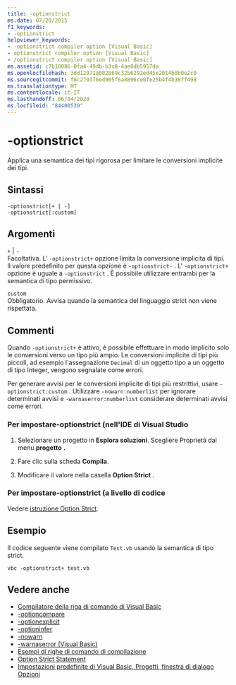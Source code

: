```yaml
---
title: -optionstrict
ms.date: 07/20/2015
f1_keywords:
- -optionstrict
helpviewer_keywords:
- -optionstrict compiler option [Visual Basic]
- optionstrict compiler option [Visual Basic]
- /optionstrict compiler option [Visual Basic]
ms.assetid: c7b10086-0fa4-49db-b3c8-4ae0db5957da
ms.openlocfilehash: 3dd12971a082869c32b6292ed45e2014b8b0e2c0
ms.sourcegitcommit: f8c270376ed905f6a8896ce0fe25b4f4b38ff498
ms.translationtype: MT
ms.contentlocale: it-IT
ms.lasthandoff: 06/04/2020
ms.locfileid: "84400539"
---
```

# <a name="-optionstrict"></a>-optionstrict

Applica una semantica dei tipi rigorosa per limitare le conversioni implicite dei tipi.

## <a name="syntax"></a>Sintassi

```console
-optionstrict[+ | -]
-optionstrict[:custom]
```

## <a name="arguments"></a>Argomenti

`+` &#124; `-`  
Facoltativa. L' `-optionstrict+` opzione limita la conversione implicita di tipi. Il valore predefinito per questa opzione è `-optionstrict-` . L' `-optionstrict+` opzione è uguale a `-optionstrict` . È possibile utilizzare entrambi per la semantica di tipo permissivo.

`custom`  
Obbligatorio. Avvisa quando la semantica del linguaggio strict non viene rispettata.

## <a name="remarks"></a>Commenti

Quando `-optionstrict+` è attivo, è possibile effettuare in modo implicito solo le conversioni verso un tipo più ampio. Le conversioni implicite di tipi più piccoli, ad esempio l'assegnazione `Decimal` di un oggetto tipo a un oggetto di tipo Integer, vengono segnalate come errori.

Per generare avvisi per le conversioni implicite di tipi più restrittivi, usare `-optionstrict:custom` . Utilizzare `-nowarn:numberlist` per ignorare determinati avvisi e `-warnaserror:numberlist` considerare determinati avvisi come errori.

### <a name="to-set--optionstrict-in-the-visual-studio-ide"></a>Per impostare-optionstrict (nell'IDE di Visual Studio

1. Selezionare un progetto in **Esplora soluzioni**. Scegliere Proprietà dal menu **progetto** **.**

2. Fare clic sulla scheda **Compila**.

3. Modificare il valore nella casella **Option Strict** .

### <a name="to-set--optionstrict-programmatically"></a>Per impostare-optionstrict (a livello di codice

Vedere [istruzione Option Strict](../../language-reference/statements/option-strict-statement.md).

## <a name="example"></a>Esempio

Il codice seguente viene compilato `Test.vb` usando la semantica di tipo strict.

```console
vbc -optionstrict+ test.vb
```

## <a name="see-also"></a>Vedere anche

- [Compilatore della riga di comando di Visual Basic](index.md)
- [-optioncompare](optioncompare.md)
- [-optionexplicit](optionexplicit.md)
- [-optioninfer](optioninfer.md)
- [-nowarn](nowarn.md)
- [-warnaserror (Visual Basic)](warnaserror.md)
- [Esempi di righe di comando di compilazione](sample-compilation-command-lines.md)
- [Option Strict Statement](../../language-reference/statements/option-strict-statement.md)
- [Impostazioni predefinite di Visual Basic, Progetti, finestra di dialogo Opzioni](/visualstudio/ide/reference/visual-basic-defaults-projects-options-dialog-box)
